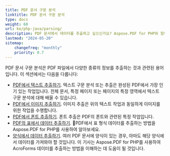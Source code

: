 ```yaml
---
title: PDF 문서 구문 분석
linktitle: PDF 문서 구문 분석
type: docs
weight: 60
url: ko/php-java/parsing/
description: PDF 문서에서 데이터를 추출하고 싶으신가요? Aspose.PDF for PHP와 함께 다양한 PDF 데이터 추출 방법을 발견해보세요.
lastmod: "2024-05-20"
sitemap:
    changefreq: "monthly"
    priority: 0.7
---
```


PDF 문서 구문 분석은 PDF 파일에서 다양한 종류의 정보를 추출하는 것과 관련된 용어입니다. 이 섹션에서는 다음을 다룹니다:

- [PDF에서 텍스트 추출하기](/pdf/php-java/extract-text-from-pdf/). 텍스트 구문 분석 또는 추출은 완성된 PDF에서 가장 인기 있는 작업입니다. 전체 문서, 특정 페이지 또는 페이지의 특정 영역에서 텍스트 구문 분석에 대해 배울 수 있습니다.
- [PDF에서 이미지 추출하기](/pdf/php-java/extract-images-from-the-pdf-file/). 이미지 추출은 위의 텍스트 작업과 동일하게 이미지를 위한 작업을 수행합니다.
- [PDF에서 폰트 추출하기](/pdf/php-java/extract-fonts-from-pdf/). 폰트 추출은 PDF의 폰트와 관련된 특정 작업입니다.
- [PDF의 표에서 데이터 추출하기](/pdf/php-java/extract-data-from-table-in-pdf/).
 PDF에서 표 형식 데이터를 추출하는 방법을 Aspose.PDF for PHP를 사용하여 알아보세요.
- [양식에서 데이터 추출하기](/pdf/php-java/extract-data-from-acroform/). 여러 PDF 문서에 양식이 있는 경우, 아마도 해당 양식에서 데이터를 가져와야 할 것입니다. 이 기사는 Aspose.PDF for PHP를 사용하여 AcroForms 데이터를 추출하는 방법을 이해하는 데 도움이 될 것입니다.